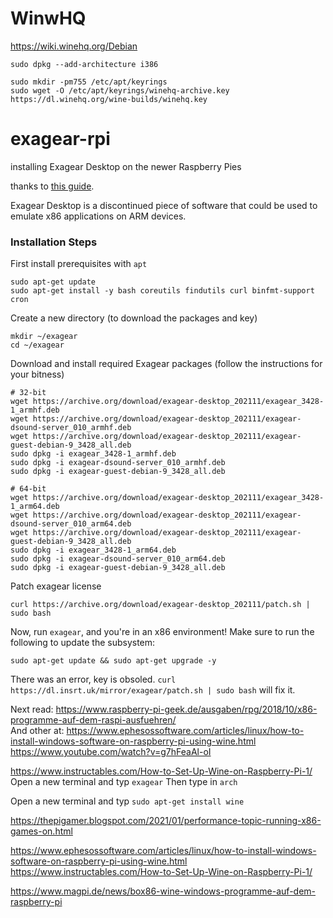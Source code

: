 # WinwHQ 
https://wiki.winehq.org/Debian

```
sudo dpkg --add-architecture i386 
```

```
sudo mkdir -pm755 /etc/apt/keyrings
sudo wget -O /etc/apt/keyrings/winehq-archive.key https://dl.winehq.org/wine-builds/winehq.key
```

# exagear-rpi
installing Exagear Desktop on the newer Raspberry Pies

thanks to [this guide](https://insrt.uk/post/exagear-install).

Exagear Desktop is a discontinued piece of software that could be used to emulate x86 applications on ARM devices.

### Installation Steps
First install prerequisites with `apt`
```
sudo apt-get update
sudo apt-get install -y bash coreutils findutils curl binfmt-support cron
```

Create a new directory (to download the packages and key)
```
mkdir ~/exagear
cd ~/exagear
```

Download and install required Exagear packages (follow the instructions for your bitness)
```
# 32-bit
wget https://archive.org/download/exagear-desktop_202111/exagear_3428-1_armhf.deb
wget https://archive.org/download/exagear-desktop_202111/exagear-dsound-server_010_armhf.deb
wget https://archive.org/download/exagear-desktop_202111/exagear-guest-debian-9_3428_all.deb
sudo dpkg -i exagear_3428-1_armhf.deb
sudo dpkg -i exagear-dsound-server_010_armhf.deb
sudo dpkg -i exagear-guest-debian-9_3428_all.deb

# 64-bit
wget https://archive.org/download/exagear-desktop_202111/exagear_3428-1_arm64.deb
wget https://archive.org/download/exagear-desktop_202111/exagear-dsound-server_010_arm64.deb
wget https://archive.org/download/exagear-desktop_202111/exagear-guest-debian-9_3428_all.deb
sudo dpkg -i exagear_3428-1_arm64.deb
sudo dpkg -i exagear-dsound-server_010_arm64.deb
sudo dpkg -i exagear-guest-debian-9_3428_all.deb
```

Patch exagear license
```
curl https://archive.org/download/exagear-desktop_202111/patch.sh | sudo bash
```

Now, run `exagear`, and you're in an x86 environment! Make sure to run the following to update the subsystem:
```
sudo apt-get update && sudo apt-get upgrade -y
```

There was an error, key is obsoled.
`curl https://dl.insrt.uk/mirror/exagear/patch.sh | sudo bash` will fix it.

Next read: https://www.raspberry-pi-geek.de/ausgaben/rpg/2018/10/x86-programme-auf-dem-raspi-ausfuehren/  
And other at: https://www.ephesossoftware.com/articles/linux/how-to-install-windows-software-on-raspberry-pi-using-wine.html  
https://www.youtube.com/watch?v=g7hFeaAl-oI


https://www.instructables.com/How-to-Set-Up-Wine-on-Raspberry-Pi-1/
Open a new terminal and typ `exagear`
Then type in `arch`

Open a new terminal and typ `sudo apt-get install wine`

https://thepigamer.blogspot.com/2021/01/performance-topic-running-x86-games-on.html


https://www.ephesossoftware.com/articles/linux/how-to-install-windows-software-on-raspberry-pi-using-wine.html
https://www.instructables.com/How-to-Set-Up-Wine-on-Raspberry-Pi-1/

https://www.magpi.de/news/box86-wine-windows-programme-auf-dem-raspberry-pi

